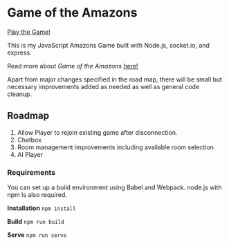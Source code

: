 # Game of the Amazons

[Play the Game!](https://amazons-the-game.herokuapp.com)

This is my JavaScript Amazons Game built with Node.js, socket.io, and express.

Read more about *Game of the Amazons* [here!](https://en.wikipedia.org/wiki/Game_of_the_Amazons)

Apart from major changes specified in the road map, there will be small but necessary improvements added as needed as well as general code cleanup.

## Roadmap
1. Allow Player to rejoin existing game after disconnection.
2. Chatbox
3. Room management improvements including available room selection. 
4. AI Player

### Requirements
You can set up a build environment using Babel and Webpack.
node.js with npm is also required.

**Installation**
`npm install`

**Build** 
`npm run build` 

**Serve**
`npm run serve`


